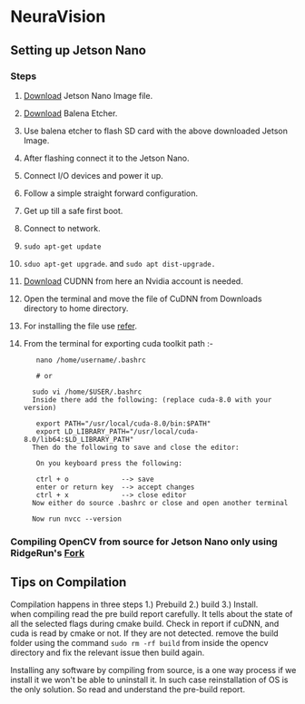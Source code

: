 # NeuraVision

## Setting up Jetson Nano

### Steps
1. [Download](https://developer.nvidia.com/embedded/l4t/r32_release_v7.1/jp_4.6.1_b110_sd_card/jeston_nano/jetson-nano-jp461-sd-card-image.zip) Jetson Nano Image file.
2. [Download](https://www.balena.io/etcher/) Balena Etcher.
3. Use balena etcher to flash SD card with the above downloaded Jetson Image.
4. After flashing connect it to the Jetson Nano.
5. Connect I/O devices and power it up.
6. Follow a simple straight forward configuration.
7. Get up till a safe first boot.
8. Connect to network.
9. `sudo apt-get update`
10. `sduo apt-get upgrade`. and `sudo apt dist-upgrade.`
11. [Download](https://developer.nvidia.com/cudnn-download-survey) CUDNN from here an Nvidia account is needed.
12. Open the terminal and move the file of CuDNN from Downloads directory to home directory.
13. For installing the file use [refer](https://docs.nvidia.com/deeplearning/cudnn/install-guide/index.html).
14. From the terminal for exporting  cuda toolkit path :-

           nano /home/username/.bashrc

           # or

          sudo vi /home/$USER/.bashrc
          Inside there add the following: (replace cuda-8.0 with your version)

           export PATH="/usr/local/cuda-8.0/bin:$PATH"
           export LD_LIBRARY_PATH="/usr/local/cuda-8.0/lib64:$LD_LIBRARY_PATH"
          Then do the following to save and close the editor:

           On you keyboard press the following: 

           ctrl + o             --> save 
           enter or return key  --> accept changes
           ctrl + x             --> close editor
          Now either do source .bashrc or close and open another terminal

          Now run nvcc --version
          
### Compiling OpenCV from source for Jetson Nano only using RidgeRun's [Fork](https://developer.ridgerun.com/wiki/index.php/Compiling_OpenCV_from_Source)

## Tips on Compilation
Compilation happens in three steps 1.) Prebuild 2.) build 3.) Install. \
when compiling read the pre build report carefully. It tells about the state of all the selected flags during cmake build. Check in report if cuDNN, and cuda is read by cmake or not. If they are not detected. remove the build folder using the command ` sudo rm -rf build ` from inside the opencv directory and fix the relevant issue then build again.

Installing any software by compiling from source, is a one way process if we install it we won't be able to uninstall it. In such case reinstallation of OS is the only solution. So read and understand the pre-build report.
    
